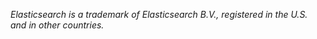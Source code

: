_Elasticsearch is a trademark of Elasticsearch B.V., registered in the U.S. and
in other countries._
